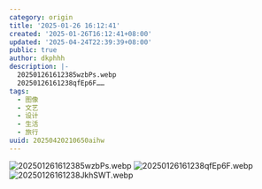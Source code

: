```yaml
---
category: origin
title: '2025-01-26 16:12:41'
created: '2025-01-26T16:12:41+08:00'
updated: '2025-04-24T22:39:39+08:00'
public: true
author: dkphhh
description: |-
  202501261612385wzbPs.webp
  20250126161238qfEp6F……
tags:
  - 图像
  - 文艺
  - 设计
  - 生活
  - 旅行
uuid: 20250420210650aihw
---
```


![202501261612385wzbPs.webp](https://img.dkphhh.me/202501261612385wzbPs.webp)
![20250126161238qfEp6F.webp](https://img.dkphhh.me/20250126161238qfEp6F.webp)
![20250126161238JkhSWT.webp](https://img.dkphhh.me/20250126161238JkhSWT.webp)
